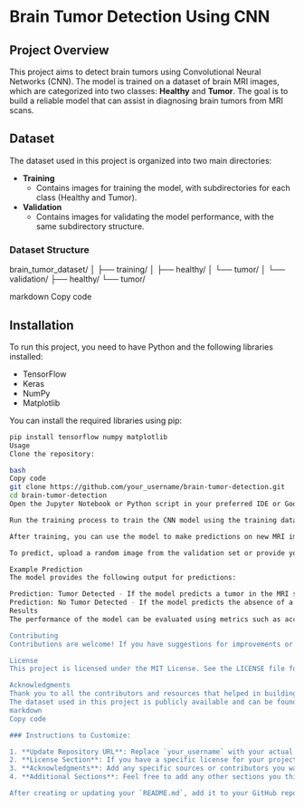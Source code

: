 # Brain Tumor Detection Using CNN

## Project Overview

This project aims to detect brain tumors using Convolutional Neural Networks (CNN). The model is trained on a dataset of brain MRI images, which are categorized into two classes: **Healthy** and **Tumor**. The goal is to build a reliable model that can assist in diagnosing brain tumors from MRI scans.

## Dataset

The dataset used in this project is organized into two main directories:

- **Training**
  - Contains images for training the model, with subdirectories for each class (Healthy and Tumor).
- **Validation**
  - Contains images for validating the model performance, with the same subdirectory structure.

### Dataset Structure

brain_tumor_dataset/ │ ├── training/ │ ├── healthy/ │ └── tumor/ │ └── validation/ ├── healthy/ └── tumor/

markdown
Copy code

## Installation

To run this project, you need to have Python and the following libraries installed:

- TensorFlow
- Keras
- NumPy
- Matplotlib

You can install the required libraries using pip:

```bash
pip install tensorflow numpy matplotlib
Usage
Clone the repository:

bash
Copy code
git clone https://github.com/your_username/brain-tumor-detection.git
cd brain-tumor-detection
Open the Jupyter Notebook or Python script in your preferred IDE or Google Colab.

Run the training process to train the CNN model using the training dataset.

After training, you can use the model to make predictions on new MRI images.

To predict, upload a random image from the validation set or provide your own image. The model will classify it as either Tumor Detected or No Tumor Detected.

Example Prediction
The model provides the following output for predictions:

Prediction: Tumor Detected - If the model predicts a tumor in the MRI scan.
Prediction: No Tumor Detected - If the model predicts the absence of a tumor.
Results
The performance of the model can be evaluated using metrics such as accuracy, loss, and confusion matrix. You can visualize the training history to analyze the model's performance over epochs.

Contributing
Contributions are welcome! If you have suggestions for improvements or features, feel free to create a pull request or open an issue.

License
This project is licensed under the MIT License. See the LICENSE file for more details.

Acknowledgments
Thank you to all the contributors and resources that helped in building this project.
The dataset used in this project is publicly available and can be found at [source link if applicable].
markdown
Copy code

### Instructions to Customize:

1. **Update Repository URL**: Replace `your_username` with your actual GitHub username in the repository cloning instructions.
2. **License Section**: If you have a specific license for your project, specify it in the License section or create a `LICENSE` file.
3. **Acknowledgments**: Add any specific sources or contributors you want to acknowledge.
4. **Additional Sections**: Feel free to add any other sections you think are necessary, such as **Future Work** or **Known Issues**.

After creating or updating your `README.md`, add it to your GitHub repository by following the
